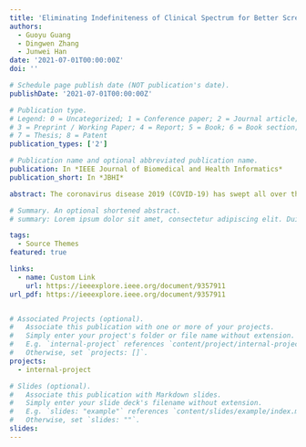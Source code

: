```yaml
---
title: 'Eliminating Indefiniteness of Clinical Spectrum for Better Screening COVID-19'
authors:
  - Guoyu Guang
  - Dingwen Zhang
  - Junwei Han
date: '2021-07-01T00:00:00Z'
doi: ''

# Schedule page publish date (NOT publication's date).
publishDate: '2021-07-01T00:00:00Z'

# Publication type.
# Legend: 0 = Uncategorized; 1 = Conference paper; 2 = Journal article;
# 3 = Preprint / Working Paper; 4 = Report; 5 = Book; 6 = Book section;
# 7 = Thesis; 8 = Patent
publication_types: ['2']

# Publication name and optional abbreviated publication name.
publication: In *IEEE Journal of Biomedical and Health Informatics*
publication_short: In *JBHI*

abstract: The coronavirus disease 2019 (COVID-19) has swept all over the world. Due to the limited detection facilities, especially in developing countries, a large number of suspected cases can only receive common clinical diagnosis rather than more effective detections like Reverse Transcription Polymerase Chain Reaction (RT-PCR) tests or CT scans. This motivates us to develop a quick screening method via common clinical diagnosis results. However, the diagnostic items of different patients may vary greatly, and there is a huge variation in the dimension of the diagnosis data among different suspected patients, it is hard to process these indefinite dimension data via classical classification algorithms. To resolve this problem, we propose an Indefiniteness Elimination Network (IE-Net) to eliminate the influence of the varied dimensions and make predictions about the COVID-19 cases. The IE-Net is in an encoder-decoder framework fashion, and an indefiniteness elimination operation is proposed to transfer the indefinite dimension feature into a fixed dimension feature. Comprehensive experiments were conducted on the public available COVID-19 Clinical Spectrum dataset. Experimental results show that the proposed indefiniteness elimination operation greatly improves the classification performance, the IE-Net achieves 94.80% accuracy, 92.79% recall, 92.97% precision and 94.93% AUC for distinguishing COVID-19 cases from non-COVID-19 cases with only common clinical diagnose data. We further compared our methods with 3 classical classification algorithms random forest, gradient boosting and multi-layer perceptron (MLP). To explore each clinical test item's specificity, we further analyzed the possible relationship between each clinical test item and COVID-19.

# Summary. An optional shortened abstract.
# summary: Lorem ipsum dolor sit amet, consectetur adipiscing elit. Duis posuere tellus ac convallis placerat. Proin tincidunt magna sed ex sollicitudin condimentum.

tags:
  - Source Themes
featured: true

links:
  - name: Custom Link
    url: https://ieeexplore.ieee.org/document/9357911
url_pdf: https://ieeexplore.ieee.org/document/9357911


# Associated Projects (optional).
#   Associate this publication with one or more of your projects.
#   Simply enter your project's folder or file name without extension.
#   E.g. `internal-project` references `content/project/internal-project/index.md`.
#   Otherwise, set `projects: []`.
projects:
  - internal-project

# Slides (optional).
#   Associate this publication with Markdown slides.
#   Simply enter your slide deck's filename without extension.
#   E.g. `slides: "example"` references `content/slides/example/index.md`.
#   Otherwise, set `slides: ""`.
slides:
---
```

